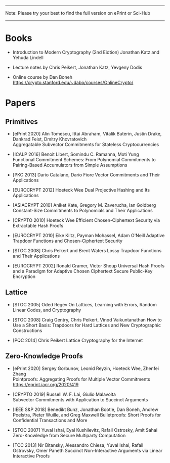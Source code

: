 ***
Note: Please try your best to find the full version on ePrint or Sci-Hub
***

# Books

* Introduction to Modern Cryptography (2nd Eidtion)
Jonathan Katz and Yehuda Lindell

* Lecture notes by Chris Peikert, Jonathan Katz, Yevgeny Dodis

* Online course by Dan Boneh
https://crypto.stanford.edu/~dabo/courses/OnlineCrypto/

# Papers

## Primitives

- [ePrint 2020] Alin Tomescu, Ittai Abraham, Vitalik Buterin, Justin Drake, Dankrad Feist, Dmitry Khovratovich  
Aggregatable Subvector Commitments for Stateless Cryptocurrencies

- [ICALP 2016] Benoit Libert, Somindu C. Ramanna, Moti Yung   
Functional Commitment Schemes: From Polynomial Commitments to Pairing-Based Accumulators from Simple Assumptions

- [PKC 2013] Dario Catalano, Dario Fiore 
Vector Commitments and Their Applications

- [EUROCRYPT 2012] Hoeteck Wee
Dual Projective Hashing and Its Applications

- [ASIACRYPT 2010] Aniket Kate, Gregory M. Zaverucha, Ian Goldberg  
Constant-Size Commitments to Polynomials and Their Applications

- [CRYPTO 2010] Hoeteck Wee
Efficient Chosen-Ciphertext Security via Extractable Hash Proofs

- [EUROCRYPT 2010] Eike Kiltz, Payman Mohassel, Adam O'Neill
Adaptive Trapdoor Functions and Chosen-Ciphertext Security

- [STOC 2008] Chris Peikert and Brent Waters
Lossy Trapdoor Functions and Their Applications

- [EUROCRYPT 2002] Ronald Cramer, Victor Shoup
Universal Hash Proofs and a Paradigm for Adaptive Chosen Ciphertext Secure Public-Key Encryption

## Lattice

- [STOC 2005] Oded Regev
On Lattices, Learning with Errors, Random Linear Codes, and Cryptography

- [STOC 2008] Craig Gentry, Chris Peikert, Vinod Vaikuntanathan
How to Use a Short Basis: Trapdoors for Hard Lattices and New Cryptographic Constructions

- [PQC 2014] Chris Peikert
Lattice Cryptography for the Internet


## Zero-Knowledge Proofs

- [ePrint 2020] Sergey Gorbunov, Leonid Reyzin, Hoeteck Wee, Zhenfei Zhang  
Pointproofs: Aggregating Proofs for Multiple Vector Commitments  
https://eprint.iacr.org/2020/419

- [CRYPTO 2019] Russell W. F. Lai, Giulio Malavolta  
Subvector Commitments with Application to Succinct Arguments

- [IEEE S&P 2018] Benedikt Bunz, Jonathan Bootle, Dan Boneh, Andrew Poelstra, Pieter Wuille, and Greg Maxwell
Bulletproofs: Short Proofs for Confidential Transactions and More

- [STOC 2007] Yuval Ishai, Eyal Kushilevitz, Rafail Ostrosky, Amit Sahai
Zero-Knowledge from Secure Multiparty Computation

- [TCC 2013] Nir Bitansky, Alessandro Chiesa, Yuval Ishai, Rafail Ostrovsky, Omer Paneth
Succinct Non-Interactive Arguments via Linear Interactive Proofs













